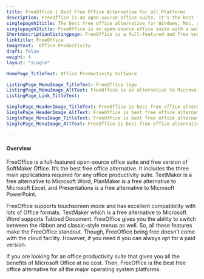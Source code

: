 ```yaml
---
title: FreeOffice | Best Free Office Alternative for all Platforms
description: FreeOffice is an open-source office suite. It's the best free office alternative for Windows, Mac, and Linux. Includes all major office productivity apps.
singlepageh1title: The best free office alternative for Windows, Mac, and Linux
singlepageh2title: FreeOffice is an open-source office suite with a word processor, a spreadsheet, and a presentation application. It's one of the best free office alternatives.
Shortdescriptionlistingpage: FreeOffice is a full-featured and free version of SoftMaker Office. It’s the best free office alternative. It includes the three main applications required for any office productivity suite.
linktitle: FreeOffice 
Imagetext:  Office Productivity
draft: false
weight: 4
layout: "single"

HomePage_TitleText: Office Productivity Software

ListingPage_MenuImage_TitleText: FreeOffice logo
ListingPage_MenuImage_AltText: FreeOffice is an alternative to Microsoft Office
ListingPage_Link_TitleText: 

SinglePage_HeaderImage_TitleText: FreeOffice is best free office alternative with word processing, spreadsheet and presentation software.
SinglePage_HeaderImage_AltText: FreeOffice is best free office alternative with word processing, spreadsheet and presentation software
SinglePage_MenuImage_TitleText: FreeOffice is best free office alternative 
SinglePage_MenuImage_AltText: FreeOffice is best free office alternative

---
```


#### Overview

<span style="font-weight: 400;">FreeOffice is a full-featured open-source office suite and free version of SoftMaker Office</span>. It’s the best free office alternative. It includes the three main applications required for any office productivity suite. TextMaker is a free alternative to Microsoft Word, PlanMaker is a free alternative to Microsoft Excel, and Presentations is a free alternative to Microsoft PowerPoint.

FreeOffice supports touchscreen mode and has excellent compatibility with lots of Office formats. TextMaker which is a free alternative to Microsoft Word supports Tabbed Document. FreeOffice gives you the ability to switch between the ribbon and classic-style menus as well. So, all these features make the FreeOffice standout. Though, FreeOffice being free doesn’t come with the cloud facility. However, if you need it you can always opt for a paid version.

If you are looking for an office productivity suite that gives you all the benefits of Microsoft Office at no cost. Then, FreeOffice is the best free office alternative for all the major operating system platforms.